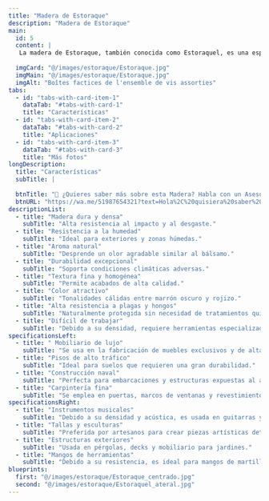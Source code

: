 ```yaml
---
title: "Madera de Estoraque"
description: "Madera de Estoraque"
main:
  id: 5
  content: |
   La madera de Estoraque, también conocida como Estoraquel, es una especie tropical apreciada por su dureza, resistencia y aroma característico. Su color varía entre marrón oscuro y rojizo, con vetas finas que le dan una apariencia estética atractiva. Es una madera densa y pesada, con una alta resistencia a la humedad y ataques de plagas, lo que la convierte en una excelente opción para aplicaciones de alto desgaste.
    
  imgCard: "@/images/estoraque/Estoraque.jpg"
  imgMain: "@/images/estoraque/Estoraque.jpg"
  imgAlt: "Boîtes factices de l'ensemble de vis assorties"
tabs:
  - id: "tabs-with-card-item-1"
    dataTab: "#tabs-with-card-1"
    title: "Características"
  - id: "tabs-with-card-item-2"
    dataTab: "#tabs-with-card-2"
    title: "Aplicaciones"
  - id: "tabs-with-card-item-3"
    dataTab: "#tabs-with-card-3"
    title: "Más fotos"
longDescription:
  title: "Características"
  subTitle: |
    
  btnTitle: "📲 ¿Quieres saber más sobre esta Madera? Habla con un Asesor"
  btnURL: "https://wa.me/51987654321?text=Hola%2C%20quisiera%20saber%20m%C3%A1s%20sobre%20la%20madera%20de%20Estoraque%20disponible%20en%20Cheaper%20Buy."
descriptionList:
  - title: "Madera dura y densa"
    subTitle: "Alta resistencia al impacto y al desgaste."
  - title: "Resistencia a la humedad"
    subTitle: "Ideal para exteriores y zonas húmedas."
  - title: "Aroma natural"
    subTitle: "Desprende un olor agradable similar al bálsamo."
  - title: "Durabilidad excepcional"
    subTitle: "Soporta condiciones climáticas adversas."
  - title: "Textura fina y homogénea"
    subTitle: "Permite acabados de alta calidad."
  - title: "Color atractivo"
    subTitle: "Tonalidades cálidas entre marrón oscuro y rojizo."
  - title: "Alta resistencia a plagas y hongos"
    subTitle: "Naturalmente protegida sin necesidad de tratamientos químicos."
  - title: "Difícil de trabajar"
    subTitle: "Debido a su densidad, requiere herramientas especializadas para cortes y tallado."
specificationsLeft:
  - title: " Mobiliario de lujo"
    subTitle: "Se usa en la fabricación de muebles exclusivos y de alta resistencia."
  - title: "Pisos de alto tráfico"
    subTitle: "Ideal para suelos que requieren una gran durabilidad."
  - title: "Construcción naval"
    subTitle: "Perfecta para embarcaciones y estructuras expuestas al agua."
  - title: "Carpintería fina"
    subTitle: "Se emplea en puertas, marcos de ventanas y revestimientos decorativos."
specificationsRight:
  - title: "Instrumentos musicales"
    subTitle: "Debido a su densidad y acústica, es usada en guitarras y percusión."
  - title: "Tallas y esculturas"
    subTitle: "Preferida por artesanos para crear piezas artísticas detalladas."
  - title: "Estructuras exteriores"
    subTitle: "Usada en pérgolas, decks y mobiliario para jardines."
  - title: "Mangos de herramientas"
    subTitle: "Debido a su resistencia, es ideal para mangos de martillos, hachas y herramientas de trabajo pesado."
blueprints:
  first: "@/images/estoraque/Estoraque_centrado.jpg"
  second: "@/images/estoraque/Estoraquel_ateral.jpg"
---
```


